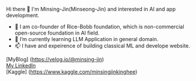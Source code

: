 Hi there 👋 I'm Minsing-Jin(Minseong-Jin) and interested in AI and app development.


- 🍚 I am co-founder of Rice-Bobb foundation, which is non-commercial open-source foundation in AI field.
- 🌱 I’m currently learning LLM Application in general domain.
- 📫 I have and expeirence of building classical ML and develope website.


[MyBlog] (https://velog.io/@minsing-jin)<br>
[My LinkedIn](https://www.linkedin.com/in/minseong-jin-8b4423288/)<br>
[Kaggle] (https://www.kaggle.com/minsingjinkinghee)

<!--
**minsing-jin/minsing-Jin** is a ✨ _special_ ✨ repository because its `README.md` (this file) appears on your GitHub profile.

Here are some ideas to get you started:

- 🔭 I’m currently working on ...
- 🌱 I’m currently learning ...
- 👯 I’m looking to collaborate on ...
- 🤔 I’m looking for help with ...
- 💬 Ask me about ...
- 📫 How to reach me: ...
- 😄 Pronouns: ...
- ⚡ Fun fact: ...
-->
